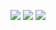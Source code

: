 ![](https://busites-www.s3.amazonaws.com/mvillehbr-com/2018/03/Palm-tree-banner.jpg)
![](https://github-readme-stats.vercel.app/api?username=grantpinkham&show_icons=true&theme=merko&hide=stars,issues,contribs&include_all_commits=true&line_height=34&hide_border=true&hide_title=true)
[![](https://github-readme-stats.vercel.app/api/top-langs/?username=grantpinkham&langs_count=2&theme=merko&card_width=300&layout=compact&hide_border=true)]()
